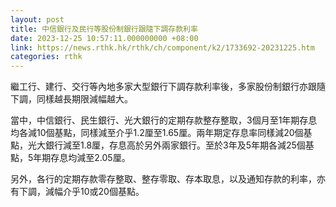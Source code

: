 ```yaml
---
layout: post
title: 中信銀行及民行等股份制銀行跟隨下調存款利率
date: 2023-12-25 10:57:11.000000000 +08:00
link: https://news.rthk.hk/rthk/ch/component/k2/1733692-20231225.htm
categories: rthk
---
```


繼工行、建行、交行等內地多家大型銀行下調存款利率後，多家股份制銀行亦跟隨下調，同樣越長期限減幅越大。

當中，中信銀行、民生銀行、光大銀行的定期存款整存整取，3個月至1年期存息均各減10個基點，同樣減至介乎1.2厘至1.65厘。兩年期定存息率同樣減20個基點，光大銀行減至1.8厘，存息高於另外兩家銀行。至於3年及5年期各減25個基點，5年期存息均減至2.05厘。

另外，各行的定期存款零存整取、整存零取、存本取息，以及通知存款的利率，亦有下調，減幅介乎10或20個基點。
